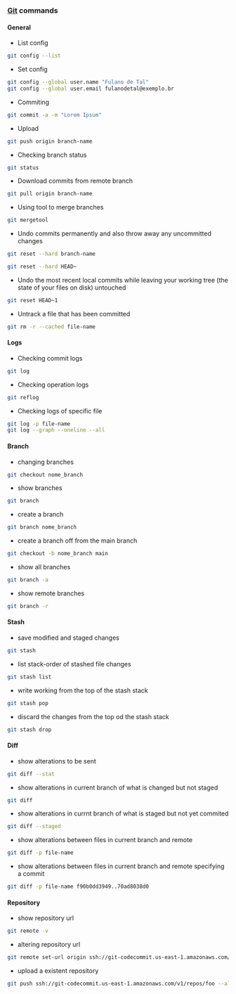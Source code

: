 ### [Git](https://git-scm.com/) commands

#### General
- List config
````bash
git config --list
````
- Set config
````bash
git config --global user.name "Fulano de Tal"
git config --global user.email fulanodetal@exemplo.br
````
- Commiting
````bash
git commit -a -m "Lorem Ipsum"
````
- Upload
````bash
git push origin branch-name
````
- Checking branch status
````bash
git status
````
- Download commits from remote branch
````bash
git pull origin branch-name
````
- Using tool to merge branches
````bash
git mergetool
````
- Undo commits permanently and also throw away any uncommitted changes
````bash
git reset --hard branch-name
````
````bash
git reset --hard HEAD~
````
- Undo the most recent local commits while leaving your working tree (the state of your files on disk) untouched
````bash
git reset HEAD~1
````
- Untrack a file that has been committed
````bash
git rm -r --cached file-name
````

#### Logs
- Checking commit logs
````bash
git log
````
- Checking operation logs
````bash
git reflog
````
- Checking logs of specific file
````bash
git log -p file-name
git log --graph --oneline --all
````

#### Branch
- changing branches
````bash
git checkout nome_branch
````
- show branches
````bash
git branch
````
- create a branch
````bash
git branch nome_branch
````
- create a branch off from the main branch
````bash
git checkout -b nome_branch main
````
- show all branches
````bash
git branch -a
````
- show remote branches
````bash
git branch -r
````

#### Stash
- save modified and staged changes
````bash
git stash
````
- list stack-order of stashed file changes
````bash
git stash list
````
- write working from the top of the stash stack
````bash
git stash pop
````
- discard the changes from the top od the stash stack
````bash
git stash drop
````

#### Diff
- show alterations to be sent
````bash
git diff --stat
````
- show alterations in current branch of what is changed but not staged
````bash
git diff
````
- show alterations in currnt branch of what is staged but not yet commited
````bash
git diff --staged
````
- show alterations between files in current branch and remote
````bash
git diff -p file-name
````
- show alterations between files in current branch and remote specifying a commit
````bash
git diff -p file-name f90b0dd3949..70ad8038d0
````

#### Repository
- show repository url
````bash
git remote -v
````
- altering repository url
````bash
git remote set-url origin ssh://git-codecommit.us-east-1.amazonaws.com/v1/repos/foo
````
- upload a existent repository
````bash
git push ssh://git-codecommit.us-east-1.amazonaws.com/v1/repos/foo --all
````
